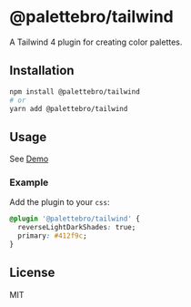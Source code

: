 # @palettebro/tailwind

A Tailwind 4 plugin for creating color palettes.

## Installation

```bash
npm install @palettebro/tailwind
# or
yarn add @palettebro/tailwind
```

## Usage

See [Demo](../../apps/demo-tailwind/README.md)

### Example

Add the plugin to your `css`:

```css
@plugin '@palettebro/tailwind' {
  reverseLightDarkShades: true;
  primary: #412f9c;
}
```

## License

MIT